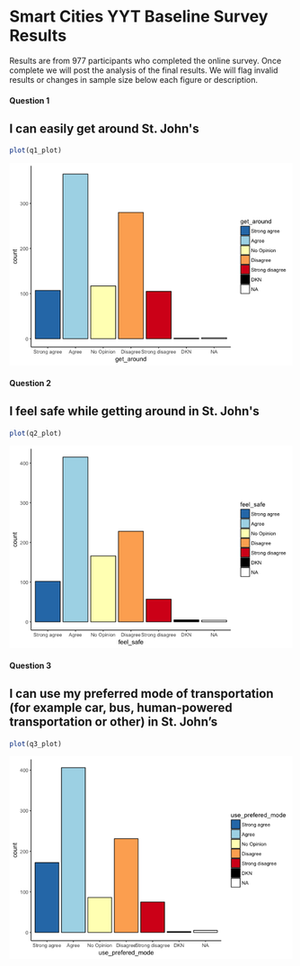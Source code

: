 


# Smart Cities YYT Baseline Survey Results

Results are from 977 participants who completed the online survey. Once complete we will post the analysis of the final results. We will flag invalid results or changes in sample size below each figure or description. 



#### Question 1

## I can easily get around St. John's






```r
plot(q1_plot)
```

![](baseline_survey_files/figure-html/unnamed-chunk-5-1.png)<!-- -->

#### Question 2

## I feel safe while getting around in St. John's






```r
plot(q2_plot)
```

![](baseline_survey_files/figure-html/unnamed-chunk-8-1.png)<!-- -->

#### Question 3

## I can use my preferred mode of transportation (for example car, bus, human-powered transportation or other) in St. John’s






```r
plot(q3_plot)
```

![](baseline_survey_files/figure-html/unnamed-chunk-11-1.png)<!-- -->


